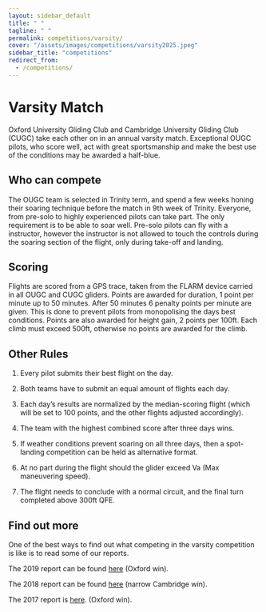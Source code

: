 ```yaml
---
layout: sidebar_default
title: " "
tagline: " "
permalink: competitions/varsity/
cover: "/assets/images/competitions/varsity2025.jpeg"
sidebar_title: "competitions"
redirect_from:
  - /competitions/
---
```


<title>Varsity - OUGC</title>

# Varsity Match
Oxford University Gliding Club and Cambridge University Gliding Club (CUGC) take each other on in an annual varsity match. Exceptional OUGC pilots, who score well, act with great sportsmanship and make the best use of the conditions may be awarded a half-blue. 

## Who can compete
The OUGC team is selected in Trinity term, and spend a few weeks honing their soaring technique before the match in 9th week of Trinity. Everyone, from pre-solo to highly experienced pilots can take part. The only requirement is to be able to soar well. Pre-solo pilots can fly with a instructor, however the instructor is not allowed to touch the controls during the soaring section of the flight, only during take-off and landing.

## Scoring
Flights are scored from a GPS trace, taken from the FLARM device carried in all OUGC and CUGC gliders. Points are awarded for duration, 1 point per minute up to 50 minutes. After 50 minutes 6 penalty points per minute are given. This is done to prevent pilots from monopolising the days best conditions. Points are also awarded for height gain, 2 points per 100ft. Each climb must exceed 500ft, otherwise no points are awarded for the climb.

## Other Rules
1. Every pilot submits their best flight on the day.

2. Both teams have to submit an equal amount of flights each day.

3. Each day’s results are normalized by the median-scoring flight (which will be set to 100 points, and the other flights adjusted accordingly).

4. The team with the highest combined score after three days wins.

5. If weather conditions prevent soaring on all three days, then a spot-landing competition can be held as alternative format.

6. At no part during the flight should the glider exceed Va (Max maneuvering speed).

7. The flight needs to conclude with a normal circuit, and the final turn completed above 300ft QFE.

## Find out more
One of the best ways to find out what competing in the varsity competition is like is to read some of our reports. 

The 2019 report can be found [here](/assets/documents/competitions/Varsity2019.pdf) (Oxford win).

The 2018 report can be found [here](/assets/documents/competitions/Varsity2018.pdf) (narrow Cambridge win).

The 2017 report is [here](/assets/documents/competitions/Varsity2017.pdf). (Oxford win).